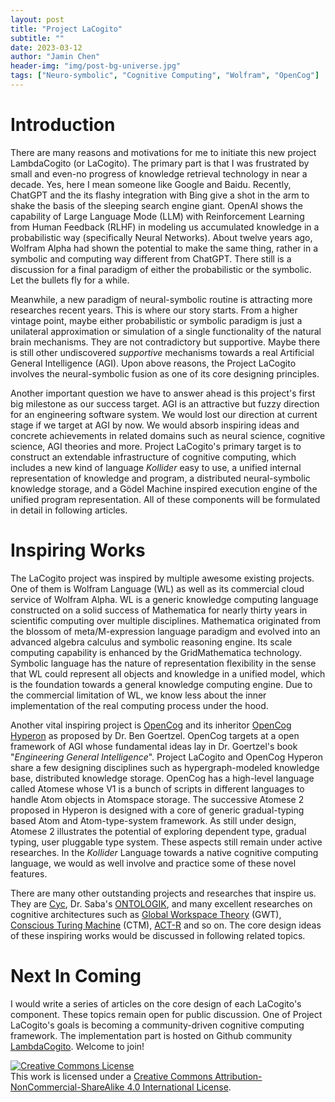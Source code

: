 ```yaml
---
layout: post
title: "Project LaCogito"
subtitle: ""
date: 2023-03-12
author: "Jamin Chen"
header-img: "img/post-bg-universe.jpg"
tags: ["Neuro-symbolic", "Cognitive Computing", "Wolfram", "OpenCog"]
---
```


# Introduction

There are many reasons and motivations for me to initiate this new project
LambdaCogito (or LaCogito). The primary part is that I was frustrated by small
and even-no progress of knowledge retrieval technology in near a decade. Yes,
here I mean someone like Google and Baidu. Recently, ChatGPT and the its flashy
integration with Bing give a shot in the arm to shake the basis of the sleeping
search engine giant. OpenAI shows the capability of Large Language Mode (LLM)
with Reinforcement Learning from Human Feedback (RLHF) in modeling us
accumulated knowledge in a probabilistic way (specifically Neural Networks).
About twelve years ago, Wolfram Alpha had shown the potential to make the same
thing, rather in a symbolic and computing way different from ChatGPT. There
still is a discussion for a final paradigm of either the probabilistic or the
symbolic. Let the bullets fly for a while.

Meanwhile, a new paradigm of neural-symbolic routine is attracting more
researches recent years. This is where our story starts. From a higher vintage
point, maybe either probabilistic or symbolic paradigm is just a unilateral
approximation or simulation of a single functionality of the natural brain
mechanisms. They are not contradictory but supportive. Maybe there is still
other undiscovered *supportive* mechanisms towards a real Artificial General
Intelligence (AGI). Upon above reasons, the Project LaCogito involves the
neural-symbolic fusion as one of its core designing principles.

Another important question we have to answer ahead is this project's first big
milestone as our success target. AGI is an attractive but fuzzy direction for
an engineering software system. We would lost our direction at current stage if
we target at AGI by now. We would absorb inspiring ideas and concrete
achievements in related domains such as neural science, cognitive science, AGI
theories and more. Project LaCogito's primary target is to construct an
extendable infrastructure of cognitive computing, which includes a new kind of
language *Kollider* easy to use, a unified internal representation of knowledge
and program, a distributed neural-symbolic knowledge storage, and a Gödel
Machine inspired execution engine of the unified program representation. All of
these components will be formulated in detail in following articles.

# Inspiring Works

The LaCogito project was inspired by multiple awesome existing projects. One of
them is Wolfram Language (WL) as well as its commercial cloud service of
Wolfram Alpha. WL is a generic knowledge computing language constructed on a
solid success of Mathematica for nearly thirty years in scientific computing
over multiple disciplines. Mathematica originated from the blossom of
meta/M-expression language paradigm and evolved into an advanced algebra
calculus and symbolic reasoning engine. Its scale computing capability is
enhanced by the GridMathematica technology. Symbolic language has the nature of
representation flexibility in the sense that WL could represent all objects and
knowledge in a unified model, which is the foundation towards a general
knowledge computing engine. Due to the commercial limitation of WL, we know
less about the inner implementation of the real computing process under the
hood.

Another vital inspiring project is [OpenCog](https://opencog.org/) and its
inheritor [OpenCog Hyperon](https://wiki.opencog.org/w/Hyperon) as proposed by
Dr. Ben Goertzel. OpenCog targets at a open framework of AGI whose fundamental
ideas lay in Dr. Goertzel's book "*Engineering General Intelligence*". Project
LaCogito and OpenCog Hyperon share a few designing disciplines such as
hypergraph-modeled knowledge base, distributed knowledge storage. OpenCog has a
high-level language called  Atomese whose V1 is a bunch of scripts in different
languages to handle Atom objects in Atomspace storage. The successive Atomese 2
proposed in Hyperon is designed with a core of generic gradual-typing based
Atom and Atom-type-system framework. As still under design, Atomese 2
illustrates the potential of exploring dependent type, gradual typing, user
pluggable type system. These aspects still remain under active researches. In
the *Kollider* Language towards a native cognitive computing language, we would
as well involve and practice some of these novel features.

There are many other outstanding projects and researches that inspire us. They
are [Cyc](https://en.wikipedia.org/wiki/Cyc), Dr. Saba's
[ONTOLOGIK](https://ontologik.medium.com/), and many excellent researches on
cognitive architectures such as [Global Workspace
Theory](https://www.worldscientific.com/doi/10.1142/S1793843009000050) (GWT),
[Conscious Turing Machine](https://www.pnas.org/doi/10.1073/pnas.2115934119)
(CTM), [ACT-R](https://en.wikipedia.org/wiki/ACT-R) and so on. The core design
ideas of these inspiring works would be discussed in following related topics.

# Next In Coming

I would write a series of articles on the core design of each LaCogito's
component. These topics remain open for public discussion. One of Project
LaCogito's goals is becoming a community-driven cognitive computing framework.
The implementation part is hosted on Github community [LambdaCogito](https://github.com/lambdacogito). Welcome to join!

<a rel="license" href="http://creativecommons.org/licenses/by-nc-sa/4.0/"><img alt="Creative Commons License" style="border-width:0" src="https://i.creativecommons.org/l/by-nc-sa/4.0/88x31.png" /></a><br />This work is licensed under a <a rel="license" href="http://creativecommons.org/licenses/by-nc-sa/4.0/">Creative Commons Attribution-NonCommercial-ShareAlike 4.0 International License</a>.

